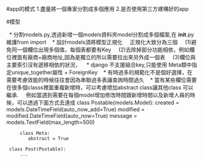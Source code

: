 
#app的模式
1.盡量將一個專案分割成多個應用
2.是否使用第三方建構好的app
    
#模型

    * 分割models.py,透過新增一個models資料夾model分割成多個檔案,在 __init__.py 維護from  import 
    * 設計models須將模型正規化
     正規化大致分為三個
     (1)避免同一個欄位出現多個值，每個表都要有Key
     (2)去除掉部分功能相依，例如欄位裡面有廠商+廠商地址,因為是獨立的所以需要拉出來另外成一個表
     (3)欄位與主要索引沒有遞移相依的狀況，
    * django 不支援組合key,只能使用 Meta類中指定unique_together屬性 + ForeignKey
    * 有時過多的規範化不是個好選擇，在需要考慮效能的時候往往會因為串聯過多表讓查詢時間過久
    * 當有某些欄位需要在很多個classs裡面重複新增時，可以考慮增加abstract class讓其他class 可以繼承.
     例如當遇到需要在每個model增加修改時間跟新增時間以及新增人員的時候，可以透過下面方式去達成
     class Postable(models.Model):
         created = models.DateTimeField(auto_now_add=True)
         modified = modified.DateTimeField(auto_now=True)
         message = models.TextField(max_length=500)

         class Meta:
            abstract = True

     class Post(Postable):
         ...

